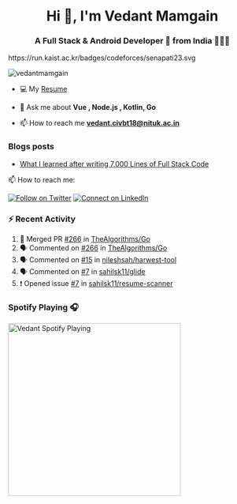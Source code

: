<h1 align="center">Hi 👋, I'm Vedant Mamgain</h1>
<h3 align="center">A Full Stack & Android Developer 🚀 from India 👨🏽‍💻</h3>
<p align="left">https://run.kaist.ac.kr/badges/codeforces/senapati23.svg</p>
<p align="left"> <img src="https://komarev.com/ghpvc/?username=vedantmamgain" alt="vedantmamgain" /> </p>

- 💻 My [Resume](https://drive.google.com/file/d/1A6q9IahDN8o2JzoGgHj7Ae0Y1be-iNNy/view?usp=sharing)

- 💬 Ask me about **Vue , Node.js , Kotlin, Go**

- 📫 How to reach me **vedant.civbt18@nituk.ac.in**

### Blogs posts

<!-- BLOG-POST-LIST:START -->
- [What I learned after writing 7,000 Lines of Full Stack Code](https://medium.com/@mamgainvedant/what-i-learned-after-writing-7-000-lines-of-full-stack-code-7f69cc0b1ea?source=rss-e9acd2ca6911------2)
<!-- BLOG-POST-LIST:END -->

📫 How to reach me:

[![Follow on Twitter](https://img.shields.io/badge/--twitter?label=Twitter&logo=Twitter&style=social)](https://twitter.com/mamgainvedant) [![Connect on LinkedIn](https://img.shields.io/badge/--linkedin?label=LinkedIn&logo=LinkedIn&style=social)](https://linkedin.com/in/vedant-mamgain)

### :zap: Recent Activity

<!--START_SECTION:activity-->

1. 🎉 Merged PR [#266](https://github.com/TheAlgorithms/Go/pull/266) in [TheAlgorithms/Go](https://github.com/TheAlgorithms/Go)
2. 🗣 Commented on [#266](https://github.com/TheAlgorithms/Go/issues/266) in [TheAlgorithms/Go](https://github.com/TheAlgorithms/Go)
3. 🗣 Commented on [#15](https://github.com/nileshsah/harwest-tool/issues/15) in [nileshsah/harwest-tool](https://github.com/nileshsah/harwest-tool)
4. 🗣 Commented on [#7](https://github.com/sahilsk11/glide/issues/7) in [sahilsk11/glide](https://github.com/sahilsk11/glide)
5. ❗️ Opened issue [#7](https://github.com/sahilsk11/resume-scanner/issues/7) in [sahilsk11/resume-scanner](https://github.com/sahilsk11/resume-scanner)
<!--END_SECTION:activity-->

### Spotify Playing 🎧

[<img src="https://novatorem-d0fbsrhp9.vercel.app/api/spotify.py" alt="Vedant Spotify Playing" width="350" />](https://open.spotify.com/user/s4c42w22yq0zx3034etx8bkiw)
